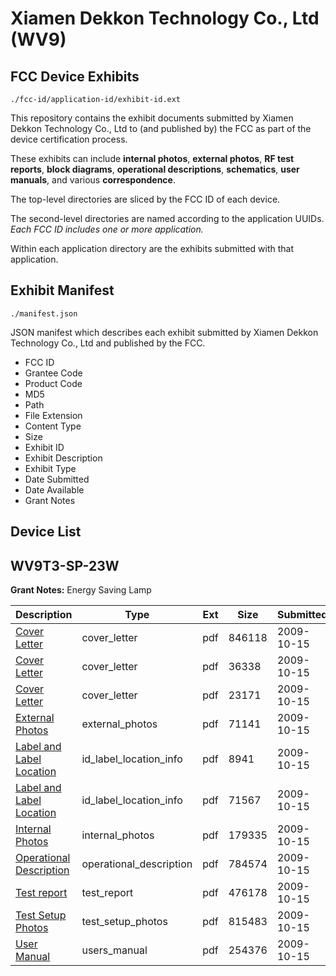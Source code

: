 # Xiamen Dekkon Technology Co., Ltd (WV9)
## FCC Device Exhibits

```
./fcc-id/application-id/exhibit-id.ext
```

This repository contains the exhibit documents submitted by Xiamen Dekkon Technology Co., Ltd to (and published by) the FCC as part of the device certification process.

These exhibits can include **internal photos**, **external photos**, **RF test reports**, **block diagrams**, **operational descriptions**, **schematics**, **user manuals**, and various **correspondence**.

The top-level directories are sliced by the FCC ID of each device.

The second-level directories are named according to the application UUIDs. *Each FCC ID includes one or more application.*

Within each application directory are the exhibits submitted with that application. 

## Exhibit Manifest

```
./manifest.json
```

JSON manifest which describes each exhibit submitted by Xiamen Dekkon Technology Co., Ltd and published by the FCC.

- FCC ID
- Grantee Code
- Product Code
- MD5
- Path
- File Extension
- Content Type
- Size
- Exhibit ID
- Exhibit Description
- Exhibit Type
- Date Submitted
- Date Available
- Grant Notes

## Device List
## WV9T3-SP-23W
**Grant Notes:** Energy Saving Lamp

| Description | Type | Ext | Size | Submitted | Available |
| ----------- | ---- | --- | ---- | --------- | --------- |
| [Cover Letter](WV9T3-SP-23W/8885f47949452f45bbcdb6ab1755517f/1183820.pdf) | cover_letter | pdf | 846118 | 2009-10-15 | 2009-10-15 |
| [Cover Letter](WV9T3-SP-23W/8885f47949452f45bbcdb6ab1755517f/1183821.pdf) | cover_letter | pdf | 36338 | 2009-10-15 | 2009-10-15 |
| [Cover Letter](WV9T3-SP-23W/8885f47949452f45bbcdb6ab1755517f/1183822.pdf) | cover_letter | pdf | 23171 | 2009-10-15 | 2009-10-15 |
| [External Photos](WV9T3-SP-23W/8885f47949452f45bbcdb6ab1755517f/1183823.pdf) | external_photos | pdf | 71141 | 2009-10-15 | 2009-10-15 |
| [Label and Label Location](WV9T3-SP-23W/8885f47949452f45bbcdb6ab1755517f/1183824.pdf) | id_label_location_info | pdf | 8941 | 2009-10-15 | 2009-10-15 |
| [Label and Label Location](WV9T3-SP-23W/8885f47949452f45bbcdb6ab1755517f/1183825.pdf) | id_label_location_info | pdf | 71567 | 2009-10-15 | 2009-10-15 |
| [Internal Photos](WV9T3-SP-23W/8885f47949452f45bbcdb6ab1755517f/1183826.pdf) | internal_photos | pdf | 179335 | 2009-10-15 | 2009-10-15 |
| [Operational Description](WV9T3-SP-23W/8885f47949452f45bbcdb6ab1755517f/1183827.pdf) | operational_description | pdf | 784574 | 2009-10-15 | 2009-10-15 |
| [Test report](WV9T3-SP-23W/8885f47949452f45bbcdb6ab1755517f/1183829.pdf) | test_report | pdf | 476178 | 2009-10-15 | 2009-10-15 |
| [Test Setup Photos](WV9T3-SP-23W/8885f47949452f45bbcdb6ab1755517f/1183830.pdf) | test_setup_photos | pdf | 815483 | 2009-10-15 | 2009-10-15 |
| [User Manual](WV9T3-SP-23W/8885f47949452f45bbcdb6ab1755517f/1183831.pdf) | users_manual | pdf | 254376 | 2009-10-15 | 2009-10-15 |
